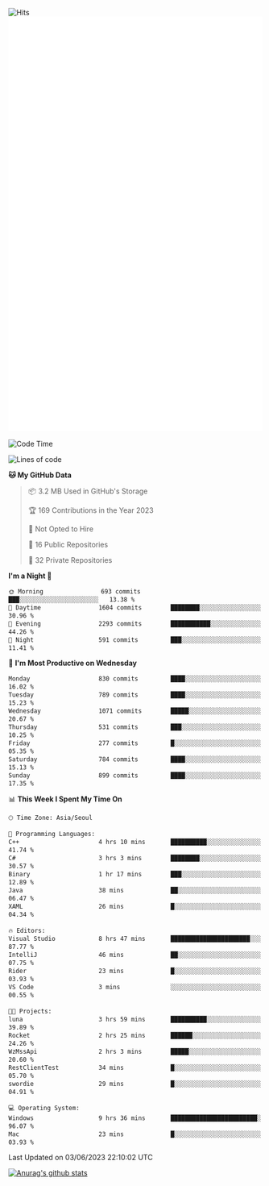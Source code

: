 ![Hits](https://hits.seeyoufarm.com/api/count/incr/badge.svg?url=https%3A%2F%2Fgithub.com%2Fkokose1234&count_bg=%2379C83D&title_bg=%23555555&icon=apple.svg&icon_color=%23E7E7E7&title=hits&edge_flat=false)
<br/>
![Metrics](https://github.com/kokose1234/kokose1234/blob/main/github-metrics.svg)

<!--START_SECTION:waka-->
![Code Time](http://img.shields.io/badge/Code%20Time-880%20hrs%2027%20mins-blue)

![Lines of code](https://img.shields.io/badge/From%20Hello%20World%20I%27ve%20Written-19.3%20million%20lines%20of%20code-blue)

**🐱 My GitHub Data** 

> 📦 3.2 MB Used in GitHub's Storage 
 > 
> 🏆 169 Contributions in the Year 2023
 > 
> 🚫 Not Opted to Hire
 > 
> 📜 16 Public Repositories 
 > 
> 🔑 32 Private Repositories 
 > 
**I'm a Night 🦉** 

```text
🌞 Morning                693 commits         ███░░░░░░░░░░░░░░░░░░░░░░   13.38 % 
🌆 Daytime                1604 commits        ████████░░░░░░░░░░░░░░░░░   30.96 % 
🌃 Evening                2293 commits        ███████████░░░░░░░░░░░░░░   44.26 % 
🌙 Night                  591 commits         ███░░░░░░░░░░░░░░░░░░░░░░   11.41 % 
```
📅 **I'm Most Productive on Wednesday** 

```text
Monday                   830 commits         ████░░░░░░░░░░░░░░░░░░░░░   16.02 % 
Tuesday                  789 commits         ████░░░░░░░░░░░░░░░░░░░░░   15.23 % 
Wednesday                1071 commits        █████░░░░░░░░░░░░░░░░░░░░   20.67 % 
Thursday                 531 commits         ███░░░░░░░░░░░░░░░░░░░░░░   10.25 % 
Friday                   277 commits         █░░░░░░░░░░░░░░░░░░░░░░░░   05.35 % 
Saturday                 784 commits         ████░░░░░░░░░░░░░░░░░░░░░   15.13 % 
Sunday                   899 commits         ████░░░░░░░░░░░░░░░░░░░░░   17.35 % 
```


📊 **This Week I Spent My Time On** 

```text
🕑︎ Time Zone: Asia/Seoul

💬 Programming Languages: 
C++                      4 hrs 10 mins       ██████████░░░░░░░░░░░░░░░   41.74 % 
C#                       3 hrs 3 mins        ████████░░░░░░░░░░░░░░░░░   30.57 % 
Binary                   1 hr 17 mins        ███░░░░░░░░░░░░░░░░░░░░░░   12.89 % 
Java                     38 mins             ██░░░░░░░░░░░░░░░░░░░░░░░   06.47 % 
XAML                     26 mins             █░░░░░░░░░░░░░░░░░░░░░░░░   04.34 % 

🔥 Editors: 
Visual Studio            8 hrs 47 mins       ██████████████████████░░░   87.77 % 
IntelliJ                 46 mins             ██░░░░░░░░░░░░░░░░░░░░░░░   07.75 % 
Rider                    23 mins             █░░░░░░░░░░░░░░░░░░░░░░░░   03.93 % 
VS Code                  3 mins              ░░░░░░░░░░░░░░░░░░░░░░░░░   00.55 % 

🐱‍💻 Projects: 
luna                     3 hrs 59 mins       ██████████░░░░░░░░░░░░░░░   39.89 % 
Rocket                   2 hrs 25 mins       ██████░░░░░░░░░░░░░░░░░░░   24.26 % 
WzMssApi                 2 hrs 3 mins        █████░░░░░░░░░░░░░░░░░░░░   20.60 % 
RestClientTest           34 mins             █░░░░░░░░░░░░░░░░░░░░░░░░   05.70 % 
swordie                  29 mins             █░░░░░░░░░░░░░░░░░░░░░░░░   04.91 % 

💻 Operating System: 
Windows                  9 hrs 36 mins       ████████████████████████░   96.07 % 
Mac                      23 mins             █░░░░░░░░░░░░░░░░░░░░░░░░   03.93 % 
```


 Last Updated on 03/06/2023 22:10:02 UTC
<!--END_SECTION:waka-->

[![Anurag's github stats](https://github-readme-stats.vercel.app/api?username=kokose1234&theme=dracula)](https://github.com/anuraghazra/github-readme-stats)



	
